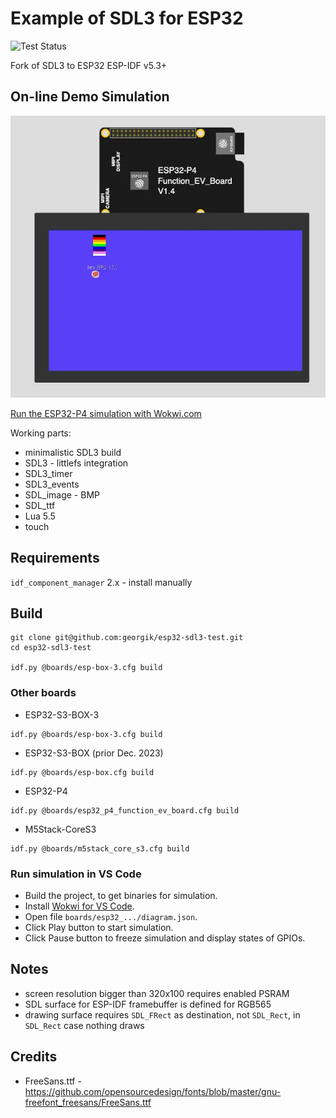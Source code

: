 # Example of SDL3 for ESP32

![Test Status](https://github.com/georgik/esp32-sdl3-example/actions/workflows/test.yml/badge.svg)

Fork of SDL3 to ESP32 ESP-IDF v5.3+

## On-line Demo Simulation

[![ESP32-P4 SDL3 Demo Simulation](docs/img/esp32-p4-sdl3.webp)](https://wokwi.com/experimental/viewer?diagram=https%3A%2F%2Fraw.githubusercontent.com%2Fgeorgik%2Fesp32-sdl3-example%2Fmain%2Fboards%2Fesp32_p4_function_ev_board%2Fdiagram.json&firmware=https%3A%2F%2Fgithub.com%2Fgeorgik%2Fesp32-sdl3-example%2Freleases%2Fdownload%2Fv0.2.0%2Fesp32-sdl3-example-esp32_p4_function_ev_board.bin)

[Run the ESP32-P4 simulation with Wokwi.com](https://wokwi.com/experimental/viewer?diagram=https%3A%2F%2Fraw.githubusercontent.com%2Fgeorgik%2Fesp32-sdl3-example%2Fmain%2Fboards%2Fesp32_p4_function_ev_board%2Fdiagram.json&firmware=https%3A%2F%2Fgithub.com%2Fgeorgik%2Fesp32-sdl3-example%2Freleases%2Fdownload%2Fv0.2.0%2Fesp32-sdl3-example-esp32_p4_function_ev_board.bin)

Working parts:
- minimalistic SDL3 build
- SDL3 - littlefs integration
- SDL3\_timer
- SDL3\_events
- SDL\_image - BMP
- SDL\_ttf
- Lua 5.5
- touch

## Requirements

`idf_component_manager` 2.x - install manually

## Build

```shell
git clone git@github.com:georgik/esp32-sdl3-test.git
cd esp32-sdl3-test

idf.py @boards/esp-box-3.cfg build
```

### Other boards

- ESP32-S3-BOX-3
```shell
idf.py @boards/esp-box-3.cfg build
```

- ESP32-S3-BOX (prior Dec. 2023)
```shell
idf.py @boards/esp-box.cfg build
```

- ESP32-P4
```shell
idf.py @boards/esp32_p4_function_ev_board.cfg build
```

- M5Stack-CoreS3
```shell
idf.py @boards/m5stack_core_s3.cfg build
```

### Run simulation in VS Code

- Build the project, to get binaries for simulation.
- Install [Wokwi for VS Code](https://docs.wokwi.com/vscode/getting-started/).
- Open file `boards/esp32_.../diagram.json`.
- Click Play button to start simulation.
- Click Pause button to freeze simulation and display states of GPIOs.

## Notes

- screen resolution bigger than 320x100 requires enabled PSRAM
- SDL surface for ESP-IDF framebuffer is defined for RGB565
- drawing surface requires `SDL_FRect` as destination, not `SDL_Rect`, in `SDL_Rect` case nothing draws

## Credits

- FreeSans.ttf - https://github.com/opensourcedesign/fonts/blob/master/gnu-freefont_freesans/FreeSans.ttf
